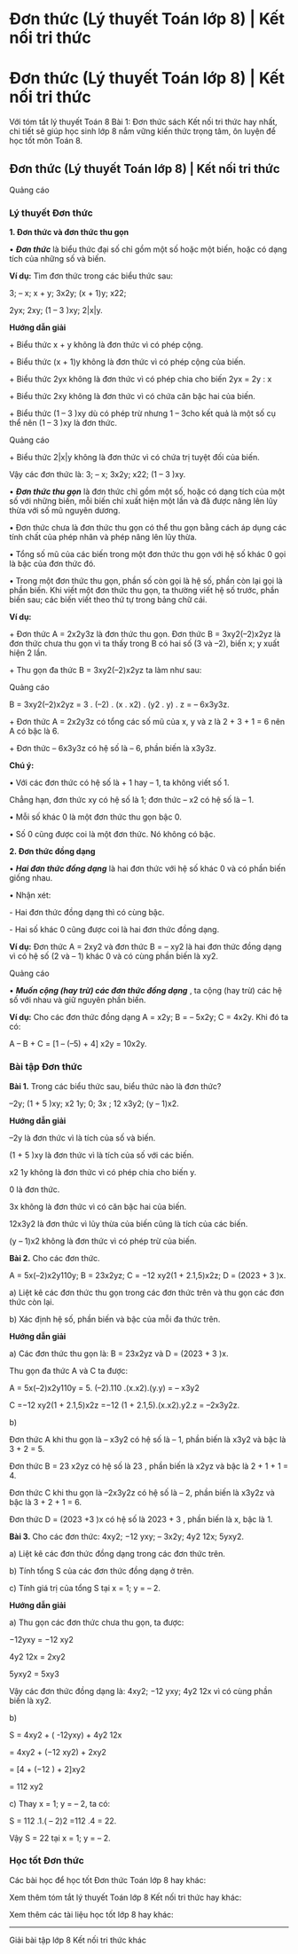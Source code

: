# Đơn thức (Lý thuyết Toán lớp 8) | Kết nối tri thức

# Đơn thức (Lý thuyết Toán lớp 8) | Kết nối tri thức

Với tóm tắt lý thuyết Toán 8 Bài 1: Đơn thức sách Kết nối tri thức hay nhất, chi tiết sẽ giúp học sinh lớp 8 nắm vững kiến thức trọng tâm, ôn luyện để học tốt môn Toán 8.

## Đơn thức (Lý thuyết Toán lớp 8) | Kết nối tri thức

Quảng cáo

### **Lý thuyết Đơn thức**

**1\. Đơn thức và đơn thức thu gọn**

• **_Đơn thức_** là biểu thức đại số chỉ gồm một số hoặc một biến, hoặc có dạng tích của những số và biến. 

**Ví dụ:** Tìm đơn thức trong các biểu thức sau: 

3; – x; x + y; 3x2y; (x + 1)y; x22;

2yx; 2xy; (1 – 3 )xy; 2|x|y.

**Hướng dẫn giải**

\+ Biểu thức x + y không là đơn thức vì có phép cộng.

\+ Biểu thức (x + 1)y không là đơn thức vì có phép cộng của biến.

\+ Biểu thức 2yx không là đơn thức vì có phép chia cho biến 2yx = 2y : x

\+ Biểu thức 2xy không là đơn thức vì có chứa căn bậc hai của biến.

\+ Biểu thức (1 – 3 )xy dù có phép trừ nhưng 1 – 3cho kết quả là một số cụ thể nên (1 – 3 )xy là đơn thức.

Quảng cáo

\+ Biểu thức 2|x|y không là đơn thức vì có chứa trị tuyệt đối của biến.

Vậy các đơn thức là: 3; – x; 3x2y; x22; (1 – 3 )xy.

• **_Đơn thức thu gọn_** là đơn thức chỉ gồm một số, hoặc có dạng tích của một số với những biến, mỗi biến chỉ xuất hiện một lần và đã được nâng lên lũy thừa với số mũ nguyên dương.

• Đơn thức chưa là đơn thức thu gọn có thể thu gọn bằng cách áp dụng các tính chất của phép nhân và phép nâng lên lũy thừa.

• Tổng số mũ của các biến trong một đơn thức thu gọn với hệ số khác 0 gọi là bậc của đơn thức đó.

• Trong một đơn thức thu gọn, phần số còn gọi là hệ số, phần còn lại gọi là phần biến. Khi viết một đơn thức thu gọn, ta thường viết hệ số trước, phần biến sau; các biến viết theo thứ tự trong bảng chữ cái.

**Ví dụ:**

\+ Đơn thức A = 2x2y3z là đơn thức thu gọn. Đơn thức B = 3xy2(–2)x2yz là đơn thức chưa thu gọn vì ta thấy trong B có hai số (3 và –2), biến x; y xuất hiện 2 lần.

\+ Thu gọn đa thức B = 3xy2(–2)x2yz ta làm như sau:

Quảng cáo

B = 3xy2(–2)x2yz = 3 . (–2) . (x . x2) . (y2 . y) . z = – 6x3y3z.

\+ Đơn thức A = 2x2y3z có tổng các số mũ của x, y và z là 2 + 3 + 1 = 6 nên A có bậc là 6.

\+ Đơn thức – 6x3y3z có hệ số là – 6, phần biến là x3y3z.

**Chú ý:**

• Với các đơn thức có hệ số là + 1 hay – 1, ta không viết số 1.

Chẳng hạn, đơn thức xy có hệ số là 1; đơn thức – x2 có hệ số là – 1.

• Mỗi số khác 0 là một đơn thức thu gọn bậc 0.

• Số 0 cũng được coi là một đơn thức. Nó không có bậc.

**2\. Đơn thức đồng dạng**

• **_Hai đơn thức đồng dạng_** là hai đơn thức với hệ số khác 0 và có phần biến giống nhau.

• Nhận xét: 

\- Hai đơn thức đồng dạng thì có cùng bậc.

\- Hai số khác 0 cũng được coi là hai đơn thức đồng dạng. 

**Ví dụ:** Đơn thức A = 2xy2 và đơn thức B = – xy2  là hai đơn thức đồng dạng vì có hệ số (2 và – 1) khác 0 và có cùng phần biến là xy2.

Quảng cáo

• **_Muốn cộng (hay trừ) các đơn thức đồng dạng_** , ta cộng (hay trừ) các hệ số với nhau và giữ nguyên phần biến.

**Ví dụ:** Cho các đơn thức đồng dạng A = x2y; B = – 5x2y; C = 4x2y. Khi đó ta có:

A – B + C = [1 – (–5) + 4] x2y = 10x2y.

### **Bài tập Đơn thức**

**Bài 1.** Trong các biểu thức sau, biểu thức nào là đơn thức?

–2y; (1 + 5 )xy; x2 1y; 0; 3x ; 12 x3y2; (y – 1)x2.

**Hướng dẫn giải**

–2y là đơn thức vì là tích của số và biến.

(1 + 5 )xy là đơn thức vì là tích của số với các biến.

x2 1y không là đơn thức vì có phép chia cho biến y.

0 là đơn thức.

3x không là đơn thức vì có căn bậc hai của biến.

12x3y2 là đơn thức vì lũy thừa của biến cũng là tích của các biến.

(y – 1)x2 không là đơn thức vì có phép trừ của biến.

**Bài 2.** Cho các đơn thức.

A = 5x(–2)x2y110y; B = 23x2yz; C = −12 xy2(1 + 2.1,5)x2z; D = (2023 + 3 )x.

a) Liệt kê các đơn thức thu gọn trong các đơn thức trên và thu gọn các đơn thức còn lại.

b) Xác định hệ số, phần biến và bậc của mỗi đa thức trên.

**Hướng dẫn giải**

a) Các đơn thức thu gọn là: B = 23x2yz và D = (2023 + 3 )x.

Thu gọn đa thức A và C ta được:

A = 5x(–2)x2y110y = 5. (–2).110 .(x.x2).(y.y) = – x3y2

C =−12 xy2(1 + 2.1,5)x2z =−12 (1 + 2.1,5).(x.x2).y2.z = –2x3y2z.

b) 

Đơn thức A khi thu gọn là – x3y2 có hệ số là – 1, phần biến là x3y2 và bậc là 3 + 2 = 5.

Đơn thức B = 23 x2yz có hệ số là 23 , phần biến là x2yz và bậc là 2 + 1 + 1 = 4.

Đơn thức C khi thu gọn là –2x3y2z có hệ số là – 2, phần biến là x3y2z và bậc là 3 + 2 + 1 = 6.

Đơn thức D = (2023 +3 )x có hệ số là 2023 + 3 , phần biến là x, bậc là 1.

**Bài 3.** Cho các đơn thức: 4xy2; −12 yxy; – 3x2y; 4y2 12x; 5yxy2.

a) Liệt kê các đơn thức đồng dạng trong các đơn thức trên.

b) Tính tổng S của các đơn thức đồng dạng ở trên.

c) Tính giá trị của tổng S tại x = 1; y = – 2.

**Hướng dẫn giải**

a) Thu gọn các đơn thức chưa thu gọn, ta được: 

−12yxy = −12 xy2

4y2 12x = 2xy2

5yxy2 = 5xy3

Vậy các đơn thức đồng dạng là: 4xy2; −12 yxy; 4y2 12x vì có cùng phần biến là xy2.

b) 

S = 4xy2 \+ ( -12yxy) + 4y2  12x

= 4xy2 \+ (−12 xy2) + 2xy2

= [4 + (−12 ) + 2]xy2

= 112 xy2

c) Thay x = 1; y = – 2, ta có:

S = 112 .1.( – 2)2 =112 .4 = 22.

Vậy S = 22 tại x = 1; y = – 2.

### **Học tốt Đơn thức**

Các bài học để học tốt Đơn thức Toán lớp 8 hay khác:

Xem thêm tóm tắt lý thuyết Toán lớp 8 Kết nối tri thức hay khác:

Xem thêm các tài liệu học tốt lớp 8 hay khác:

* * *

Giải bài tập lớp 8 Kết nối tri thức khác

